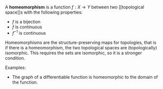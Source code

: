 A **homeomorphism** is a function $f:X \to Y$ between two [[topological space]]s with the following properties:

- $f$ is a bijection
- $f$ is continuous
- $f^{-1}$ is continuous

Homeomorphisms are the structure-preserving maps for topologies, that is if there is a homeomorphism, the two topological spaces are (topologically) isomorphic. This requires the sets are isomorphic, so it is a stronger condition.

Examples:

- The graph of a differentiable function is homeomorphic to the domain of the function.
